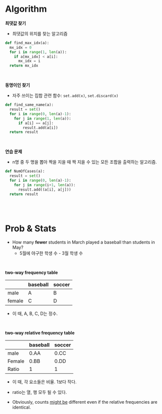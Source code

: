# Algorithm

**최댓값 찾기**

- 최댓값의 위치를 찾는 알고리즘

~~~python
def find_max_idx(a):
  mx_idx = 0
  for i in range(1, len(a)):
    if a[mx_idx] < a[i]:
      mx_idx = i
  return mx_idx
~~~

<br>

**동명이인 찾기**

- 자주 쓰이는 집합 관련 함수: `set.add(x)`, `set.discard(x)`

~~~python
def find_same_name(a):
  result = set()
  for i in range(0, len(a)-1):
    for j in range(1, len(a)):
      if a[i] == a[j]:
        result.add(a[i])
  return result
~~~

<br>

**연습 문제**

- n명 중 두 명을 뽑아 짝을 지을 때 짝 지을 수 있는 모든 조합을 출력하는 알고리즘.

~~~python
def NumOfCases(a):
  result = set()
  for i in range(0, len(a)-1):
    for j in range(i+1, len(a)):
      result.add((a[i], a[j]))
  return result
~~~

<br>

<br>

# Prob & Stats

- How many **fewer** students in March played a baseball than students in May?
  - 5월에 야구한 학생 수 - 3월 학생 수 

<br>

**two-way frequency table**

|        | baseball | soccer |
| ------ | -------- | ------ |
| male   | A        | B      |
| female | C        | D      |

- 이 때, A, B, C, D는 정수.

<br>

**two-way relative frequency table**

|        | baseball | soccer |
| ------ | -------- | ------ |
| male   | 0.AA     | 0.CC   |
| Female | 0.BB     | 0.DD   |
| Ratio  | 1        | 1      |

- 이 때, 각 요소들은 비율. 1보다 작다.
- ratio는 열, 행 모두 될 수 있다.

- Obviously, counts <u>might be</u> different even if the relative frequencies are identical.